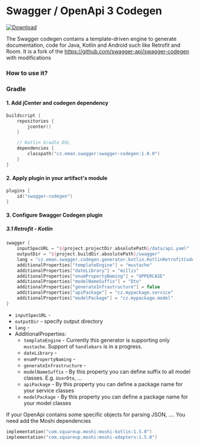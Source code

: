 # Swagger / OpenApi 3 Codegen

[ ![Download](https://api.bintray.com/packages/emanprague/maven/cz.eman.swagger.codegen/images/download.svg?version=1.0.0) ](https://bintray.com/emanprague/maven/cz.eman.swagger.codegen/1.0.0/link)

The Swagger codegen contains a template-driven engine to generate documentation, code for Java, Kotlin and Android such like Retrofit and Room. It is a fork of the https://github.com/swagger-api/swagger-codegen with modifications

### How to use it?

### Gradle

#### 1. Add jCenter and codegen dependency
```kotlin
buildscript {
    repositories {
        jcenter()
    }

    // Kotlin Gradle DSL
    dependencies {
        classpath("cz.eman.swagger:swagger-codegen:1.0.0")
    }
}
```

#### 2. Apply plugin in your artifact's module

```Kotlin
plugins {
    id("swagger-codegen")
}
```

#### 3. Configure Swagger Codegen plugin

##### 3.1 Retrofit - Kotlin
```Kotlin
swagger {
    inputSpecURL = "${project.projectDir.absolutePath}/data/api.yaml"
    outputDir = "${project.buildDir.absolutePath}/swagger"
    lang = "cz.eman.swagger.codegen.generator.kotlin.KotlinRetrofitCodegen"
    additionalProperties["templateEngine"] = "mustache"
    additionalProperties["dateLibrary"] = "millis"
    additionalProperties["enumPropertyNaming"] = "UPPERCASE"
    additionalProperties["modelNameSuffix"] = "Dto"
    additionalProperties["generateInfrastructure"] = false
    additionalProperties["apiPackage"] = "cz.mypackage.service"
    additionalProperties["modelPackage"] = "cz.mypackage.model"
}

```
- `inputSpecURL` -
- `outputDir` - specify output directory
- `lang` -
- AdditionalProperties:
    - `templateEngine` - Currently this generator is supporting only `mustache`. Support of `handlebars` is in a progress. 
    - `dateLibrary` - 
    - `enumPropertyNaming` - 
    - `generateInfrastructure` -
    - `modelNameSuffix` - By this property you can define suffix to all model classes. E.g. `UserDto`, ...
    - `apiPackage` - By this property you can define a package name for your service classes
    - `modelPackage` - By this property you can define a package name for your model classes

If your OpenApi contains some specific objects for parsing JSON, .... You need add the Moshi dependencies

```kotlin
implementation("com.squareup.moshi:moshi-kotlin:1.5.0")
implementation("com.squareup.moshi:moshi-adapters:1.5.0")
```